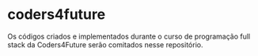 # coders4future
Os códigos criados e implementados durante o curso de programação full stack da Coders4Future serão comitados nesse repositório.
